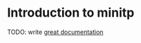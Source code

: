# Introduction to minitp

TODO: write [great documentation](http://jacobian.org/writing/great-documentation/what-to-write/)
